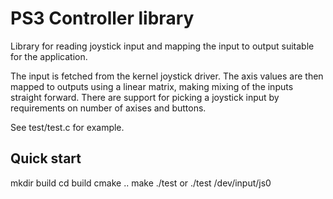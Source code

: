 # PS3 Controller library

Library for reading joystick input and mapping the input to output suitable for the application. 

The input is fetched from the kernel joystick driver. The axis values are then mapped to outputs using a linear matrix, making mixing of the inputs straight forward. There are support for picking a joystick input by requirements on number of axises and buttons.    

See test/test.c for example.  

## Quick start 
mkdir build
cd build
cmake ..
make 
./test
or 
./test /dev/input/js0
